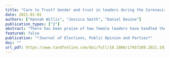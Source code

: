 ```yaml
---
title: "Care to Trust? Gender and trust in leaders during the Coronavirus pandemic"
date: 2021-01-01
authors: ["Hannah Willis", "Jessica Smith", "Daniel Devine"]
publication_types: ["2"]
abstract: "There has been praise of how female leaders have handled the Coronavirus pandemic relative to their male counterparts by presenting a more ‘caring’ leadership. Of similar coverage has been the role of public trust for how successful governments have been in containing outbreaks. In this paper, we build on these two literatures to understand the different determinants of trust during the pandemic between men and women. Following social role theory, we argue that female citizens’ trust judgements are more likely to be driven by the perception that leaders are more caring than are men, whilst men’s judgements are more likely to be driven by competence judgements than women’s. We test this argument using original survey data from three countries. We find that this relationship holds in the United States, but not the United Kingdom or Italy. This adds to variation in gender gaps in the US and Europe; at the same time, it also suggests that the propensity for women to be less trusting than men is not down to (perceived) leadership traits."
featured: false
publication: "*Journal of Elections, Public Opinion and Parties*"
doi: ""
url_pdf: https://www.tandfonline.com/doi/full/10.1080/17457289.2021.1924737
---
```



